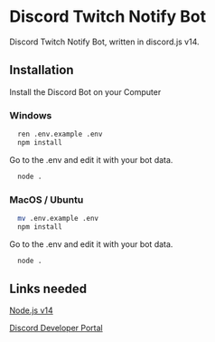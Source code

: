 
# Discord Twitch Notify Bot

Discord Twitch Notify Bot, written in discord.js v14.




## Installation

Install the Discord Bot on your Computer


### Windows
```bash
  ren .env.example .env
  npm install
```

Go to the .env and edit it with your bot data.

```bash
  node .
```
    
### MacOS / Ubuntu
```bash
  mv .env.example .env
  npm install
```

Go to the .env and edit it with your bot data.

```bash
  node .
```


## Links needed

[Node.js v14](https://nodejs.org/en)

[Discord Developer Portal](https://discord.com/developers/applications)
